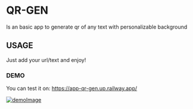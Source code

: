# QR-GEN
Is an basic app to generate qr of any text with personalizable background

## USAGE
Just add your url/text and enjoy!

### DEMO
You can test it on: https://app-qr-gen.up.railway.app/

[![demoImage](https://i.postimg.cc/RCfy1dv9/Screenshot-from-2023-06-18-23-48-42.png)](https://postimg.cc/s1jTspB0)

